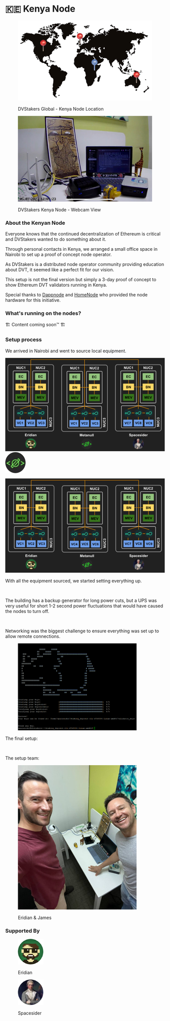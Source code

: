 # 🇰🇪 Kenya Node

<figure><img src="../.gitbook/assets/image (14).png" alt="" width="563"><figcaption><p>DVStakers Global - Kenya Node Location</p></figcaption></figure>

<figure><img src="../.gitbook/assets/image.png" alt=""><figcaption><p>DVStakers Kenya Node - Webcam View</p></figcaption></figure>

### About the Kenyan Node

Everyone knows that the continued decentralization of Ethereum is critical and DVStakers wanted to do something about it.

Through personal contacts in Kenya, we arranged a small office space in Nairobi to set up a proof of concept node operator.

As DVStakers is a distributed node operator community providing education about DVT, it seemed like a perfect fit for our vision.

This setup is not the final version but simply a 3-day proof of concept to show Ethereum DVT validators running in Kenya.

Special thanks to [Dappnode](https://dappnode.com/) and [HomeNode](https://homenode.org/) who provided the node hardware for this initiative.

### What's running on the nodes?

🏗️ Content coming soon™ 🏗️

### Setup process

We arrived in Nairobi and went to source local equipment.

![](<../.gitbook/assets/image (6).png>)![](<../.gitbook/assets/image (11).png>)

![](<../.gitbook/assets/image (12).png>)

With all the equipment sourced, we started setting everything up.

<div align="left">

<figure><img src="../.gitbook/assets/image (25).png" alt="" width="375"><figcaption></figcaption></figure>

</div>

The building has a backup generator for long power cuts, but a UPS was very useful for short 1-2 second power fluctuations that would have caused the nodes to turn off.

<div align="left">

<figure><img src="../.gitbook/assets/image (24).png" alt="" width="375"><figcaption></figcaption></figure>

</div>

Networking was the biggest challenge to ensure everything was set up to allow remote connections.

<div align="left">

<figure><img src="../.gitbook/assets/image (20).png" alt="" width="375"><figcaption></figcaption></figure>

</div>

The final setup:

<figure><img src="../.gitbook/assets/image (22).png" alt=""><figcaption></figcaption></figure>

The setup team:

<div align="left">

<figure><img src="../.gitbook/assets/image (1).png" alt="" width="375"><figcaption><p>Eridian &#x26; James</p></figcaption></figure>

</div>

### Supported By

<div align="left">

<figure><img src="../.gitbook/assets/Eridian.png" alt="Eridian"><figcaption><p>Eridian</p></figcaption></figure>

 

<figure><img src="../.gitbook/assets/Spacesider.png" alt="Spacesider"><figcaption><p>Spacesider</p></figcaption></figure>

</div>
